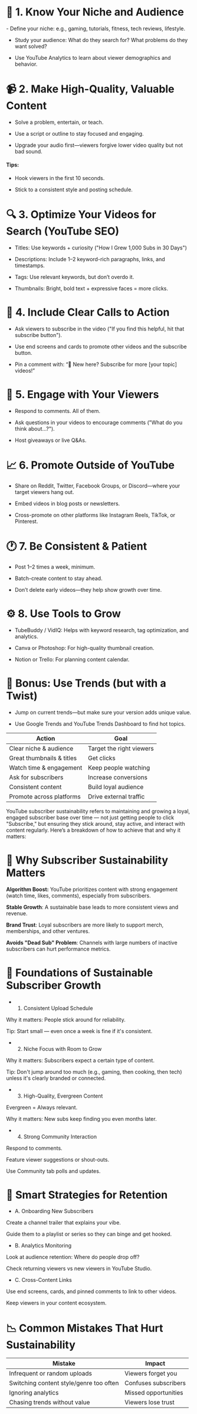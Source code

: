 <h1>🎯 1. Know Your Niche and Audience</h1>
  - Define your niche: e.g., gaming, tutorials, fitness, tech reviews, lifestyle.

  - Study your audience: What do they search for? What problems do they want solved?

  - Use YouTube Analytics to learn about viewer demographics and behavior.

<h1>📹 2. Make High-Quality, Valuable Content</h1>

  - Solve a problem, entertain, or teach.

  - Use a script or outline to stay focused and engaging.

  - Upgrade your audio first—viewers forgive lower video quality but not bad sound.

<h4>Tips:</h4>

 - Hook viewers in the first 10 seconds.

 - Stick to a consistent style and posting schedule.

<h1>🔍 3. Optimize Your Videos for Search (YouTube SEO)</h1>

  - Titles: Use keywords + curiosity ("How I Grew 1,000 Subs in 30 Days")

  - Descriptions: Include 1–2 keyword-rich paragraphs, links, and timestamps.

  - Tags: Use relevant keywords, but don’t overdo it.

  - Thumbnails: Bright, bold text + expressive faces = more clicks.

<h1>🧲 4. Include Clear Calls to Action</h1>

  - Ask viewers to subscribe in the video ("If you find this helpful, hit that subscribe button").

  - Use end screens and cards to promote other videos and the subscribe button.

  - Pin a comment with: “📌 New here? Subscribe for more [your topic] videos!”

<h1>🤝 5. Engage with Your Viewers</h1>

  - Respond to comments. All of them.

  - Ask questions in your videos to encourage comments ("What do you think about...?").

  - Host giveaways or live Q&As.

<h1>📈 6. Promote Outside of YouTube</h1>

  - Share on Reddit, Twitter, Facebook Groups, or Discord—where your target viewers hang out.

  - Embed videos in blog posts or newsletters.

  - Cross-promote on other platforms like Instagram Reels, TikTok, or Pinterest.

<h1>🕐 7. Be Consistent &amp; Patient</h1>

  - Post 1–2 times a week, minimum.

  - Batch-create content to stay ahead.

  - Don’t delete early videos—they help show growth over time.

<h1>⚙️ 8. Use Tools to Grow</h1>

  - TubeBuddy / VidIQ: Helps with keyword research, tag optimization, and analytics.

  - Canva or Photoshop: For high-quality thumbnail creation.

  - Notion or Trello: For planning content calendar.
  
<h1>🚀 Bonus: Use Trends (but with a Twist)</h1>

  - Jump on current trends—but make sure your version adds unique value.

  - Use Google Trends and YouTube Trends Dashboard to find hot topics.
  
  
  | Action                    | Goal                     |
| ------------------------- | ------------------------ |
| Clear niche & audience    | Target the right viewers |
| Great thumbnails & titles | Get clicks               |
| Watch time & engagement   | Keep people watching     |
| Ask for subscribers       | Increase conversions     |
| Consistent content        | Build loyal audience     |
| Promote across platforms  | Drive external traffic   |


<!--~~~~~~~~~~~~~~~~~~~~~~~~~~~~~~~~~~~~~~~~~~~~~~~~~~~~~~~~~~~~~~~~~~~~~~~~~~~~~~~~~~~~~~~~~~~~-->
<p>YouTube subscriber sustainability refers to maintaining and growing a loyal, engaged subscriber base over time — not just getting people to click "Subscribe," but ensuring they stick around, stay active, and interact with content regularly. Here’s a breakdown of how to achieve that and why it matters:</p>

<h1>🔄 Why Subscriber Sustainability Matters</h1>
<p><b>Algorithm Boost:</b> YouTube prioritizes content with strong engagement (watch time, likes, comments), especially from subscribers.</p>

<p><b>Stable Growth</b>: A sustainable base leads to more consistent views and revenue.</p>

<p><b>Brand Trust</b>: Loyal subscribers are more likely to support merch, memberships, and other ventures.</p>

<p><b>Avoids "Dead Sub" Problem</b>: Channels with large numbers of inactive subscribers can hurt performance metrics.</p>

<h1>🧱 Foundations of Sustainable Subscriber Growth</h1>

  - 1. Consistent Upload Schedule

<p>Why it matters: People stick around for reliability.</p>

<p>Tip: Start small — even once a week is fine if it's consistent.</p>

  - 2. Niche Focus with Room to Grow

<p>Why it matters: Subscribers expect a certain type of content.</p>

<p>Tip: Don't jump around too much (e.g., gaming, then cooking, then tech) unless it's clearly branded or connected.</p>

  - 3. High-Quality, Evergreen Content

<p>Evergreen = Always relevant.</p>

<p>Why it matters: New subs keep finding you even months later.</p>

  - 4. Strong Community Interaction

<p>Respond to comments.</p>

<p>Feature viewer suggestions or shout-outs.</p>

<p>Use Community tab polls and updates.</p>

<h1>🧠 Smart Strategies for Retention</h1>

  - A. Onboarding New Subscribers

<p>Create a channel trailer that explains your vibe.</p>

<p>Guide them to a playlist or series so they can binge and get hooked.</p>

  - B. Analytics Monitoring

<p>Look at audience retention: Where do people drop off?</p>

<p>Check returning viewers vs new viewers in YouTube Studio.</p>

  - C. Cross-Content Links

<p>Use end screens, cards, and pinned comments to link to other videos.</p>

<p>Keep viewers in your content ecosystem.</p>

<h1>📉 Common Mistakes That Hurt Sustainability</h1>

<table>
  <thead>
    <tr>
	  <th>Mistake</th>
	  <th>Impact</th>
	</tr>
  </thead>
  <tbody>
    <tr>
	  <td>Infrequent or random uploads</td>
	  <td>Viewers forget you</td>
	</tr>
	<tr>
	  <td>Switching content style/genre too often</td>
	  <td>Confuses subscribers</td>
	</tr>
	<tr>
      <td>Ignoring analytics</td>
	  <td>Missed opportunities</td>
	</tr>
	<tr>
      <td>Chasing trends without value</td>
      <td>Viewers lose trust</td>
	</tr>
  </tbody>
</table>

